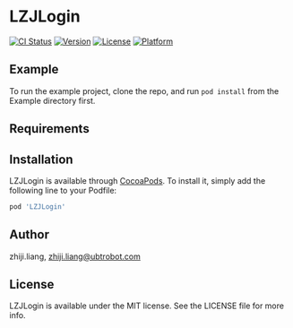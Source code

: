 # LZJLogin

[![CI Status](https://img.shields.io/travis/zhiji.liang/LZJLogin.svg?style=flat)](https://travis-ci.org/zhiji.liang/LZJLogin)
[![Version](https://img.shields.io/cocoapods/v/LZJLogin.svg?style=flat)](https://cocoapods.org/pods/LZJLogin)
[![License](https://img.shields.io/cocoapods/l/LZJLogin.svg?style=flat)](https://cocoapods.org/pods/LZJLogin)
[![Platform](https://img.shields.io/cocoapods/p/LZJLogin.svg?style=flat)](https://cocoapods.org/pods/LZJLogin)

## Example

To run the example project, clone the repo, and run `pod install` from the Example directory first.

## Requirements

## Installation

LZJLogin is available through [CocoaPods](https://cocoapods.org). To install
it, simply add the following line to your Podfile:

```ruby
pod 'LZJLogin'
```

## Author

zhiji.liang, zhiji.liang@ubtrobot.com

## License

LZJLogin is available under the MIT license. See the LICENSE file for more info.
